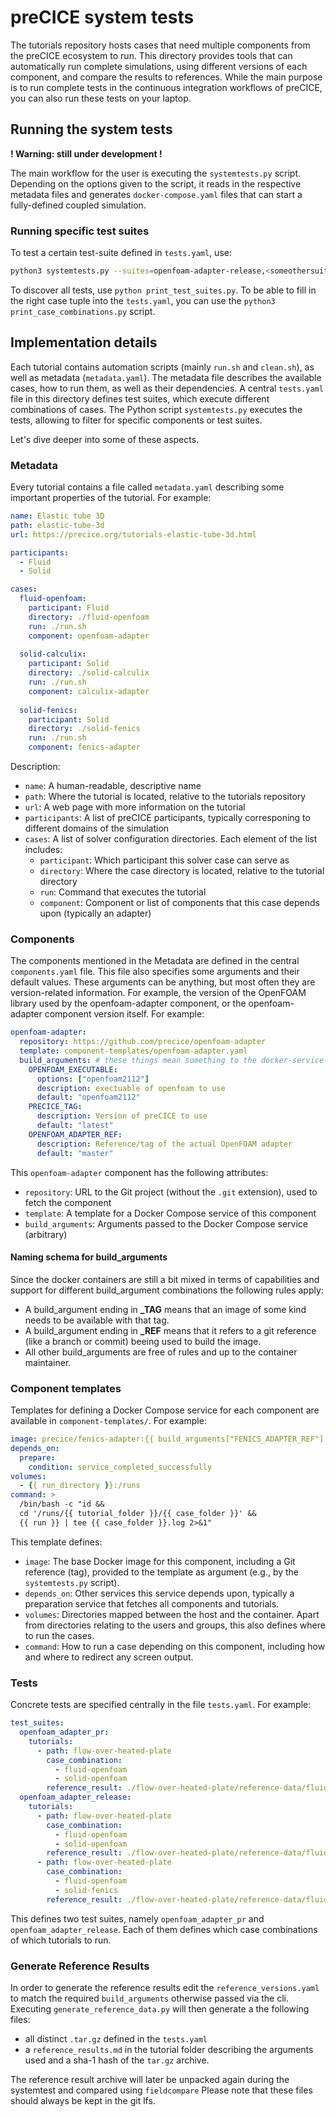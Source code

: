 # preCICE system tests

The tutorials repository hosts cases that need multiple components from the preCICE ecosystem to run. This directory provides tools that can automatically run complete simulations, using different versions of each component, and compare the results to references. While the main purpose is to run complete tests in the continuous integration workflows of preCICE, you can also run these tests on your laptop.

## Running the system tests

**! Warning: still under development !**

The main workflow for the user is executing the `systemtests.py` script. Depending on the options given to the script, it reads in the respective metadata files and generates `docker-compose.yaml` files that can start a fully-defined coupled simulation.

### Running specific test suites

To test a certain test-suite defined in `tests.yaml`, use:

```bash
python3 systemtests.py --suites=openfoam-adapter-release,<someothersuite>
```

To discover all tests, use `python print_test_suites.py`.
To be able to fill in the right case tuple into the `tests.yaml`, you can use the `python3 print_case_combinations.py` script.

## Implementation details

Each tutorial contains automation scripts (mainly `run.sh` and `clean.sh`), as well as metadata (`metadata.yaml`). The metadata file describes the available cases, how to run them, as well as their dependencies. A central `tests.yaml` file in this directory defines test suites, which execute different combinations of cases. The Python script `systemtests.py` executes the tests, allowing to filter for specific components or test suites.

Let's dive deeper into some of these aspects.

### Metadata

Every tutorial contains a file called `metadata.yaml` describing some important properties of the tutorial. For example:

```yaml
name: Elastic tube 3D
path: elastic-tube-3d
url: https://precice.org/tutorials-elastic-tube-3d.html

participants:
  - Fluid 
  - Solid 

cases:
  fluid-openfoam:
    participant: Fluid
    directory: ./fluid-openfoam
    run: ./run.sh 
    component: openfoam-adapter
  
  solid-calculix:
    participant: Solid
    directory: ./solid-calculix
    run: ./run.sh 
    component: calculix-adapter 
  
  solid-fenics:
    participant: Solid
    directory: ./solid-fenics
    run: ./run.sh
    component: fenics-adapter 
```

Description:

- `name`: A human-readable, descriptive name
- `path`: Where the tutorial is located, relative to the tutorials repository
- `url`: A web page with more information on the tutorial
- `participants`: A list of preCICE participants, typically corresponing to different domains of the simulation
- `cases`: A list of solver configuration directories. Each element of the list includes:
  - `participant`: Which participant this solver case can serve as
  - `directory`: Where the case directory is located, relative to the tutorial directory
  - `run`: Command that executes the tutorial
  - `component`: Component or list of components that this case depends upon (typically an adapter)

### Components

The components mentioned in the Metadata are defined in the central `components.yaml` file. This file also specifies some arguments and their default values. These arguments can be anything, but most often they are version-related information. For example, the version of the OpenFOAM library used by the openfoam-adapter component, or the openfoam-adapter component version itself. For example:

```yaml
openfoam-adapter:
  repository: https://github.com/precice/openfoam-adapter
  template: component-templates/openfoam-adapter.yaml
  build_arguments: # these things mean something to the docker-service
    OPENFOAM_EXECUTABLE:
      options: ["openfoam2112"]
      description: exectuable of openfoam to use
      default: "openfoam2112"
    PRECICE_TAG:
      description: Version of preCICE to use
      default: "latest"
    OPENFOAM_ADAPTER_REF:
      description: Reference/tag of the actual OpenFOAM adapter
      default: "master"
```

This `openfoam-adapter` component has the following attributes:

- `repository`: URL to the Git project (without the `.git` extension), used to fetch the component
- `template`: A template for a Docker Compose service of this component
- `build_arguments`: Arguments passed to the Docker Compose service (arbitrary)

#### Naming schema for build_arguments

Since the docker containers are still a bit mixed in terms of capabilities and support for different build_argument combinations the following rules apply:

- A build_argument ending in **_TAG** means that an image of some kind needs to be available with that tag.
- A build_argument ending in **_REF** means that it refers to a git reference (like a branch or commit) beeing used to build the image.
- All other build_arguments are free of rules and up to the container maintainer.

### Component templates

Templates for defining a Docker Compose service for each component are available in `component-templates/`. For example:

```yaml
image: precice/fenics-adapter:{{ build_arguments["FENICS_ADAPTER_REF"] }}
depends_on:    
  prepare:
    condition: service_completed_successfully
volumes:
  - {{ run_directory }}:/runs
command: >
  /bin/bash -c "id && 
  cd '/runs/{{ tutorial_folder }}/{{ case_folder }}' &&
  {{ run }} | tee {{ case_folder }}.log 2>&1"
```

This template defines:

- `image`: The base Docker image for this component, including a Git reference (tag), provided to the template as argument (e.g., by the `systemtests.py` script).
- `depends_on`: Other services this service depends upon, typically a preparation service that fetches all components and tutorials.
- `volumes`: Directories mapped between the host and the container. Apart from directories relating to the users and groups, this also defines where to run the cases.
- `command`: How to run a case depending on this component, including how and where to redirect any screen output.

### Tests

Concrete tests are specified centrally in the file `tests.yaml`. For example:

```yaml
test_suites:
  openfoam_adapter_pr:
    tutorials:
      - path: flow-over-heated-plate
        case_combination:
          - fluid-openfoam
          - solid-openfoam
        reference_result: ./flow-over-heated-plate/reference-data/fluid-openfoam_solid-openfoam.tar.gz
  openfoam_adapter_release:
    tutorials:
      - path: flow-over-heated-plate
        case_combination:
          - fluid-openfoam
          - solid-openfoam
        reference_result: ./flow-over-heated-plate/reference-data/fluid-openfoam_solid-openfoam.tar.gz
      - path: flow-over-heated-plate
        case_combination:
          - fluid-openfoam
          - solid-fenics
        reference_result: ./flow-over-heated-plate/reference-data/fluid-openfoam_solid-fenics.tar.gz
```

This defines two test suites, namely `openfoam_adapter_pr` and `openfoam_adapter_release`. Each of them defines which case combinations of which tutorials to run.

### Generate Reference Results

In order to generate the reference results edit the `reference_versions.yaml` to match the required `build_arguments` otherwise passed via the cli.
Executing `generate_reference_data.py` will then generate a the following files:

- all distinct `.tar.gz` defined in the `tests.yaml`
- a `reference_results.md` in the tutorial folder describing the arguments used and a sha-1 hash of the `tar.gz` archive.

The reference result archive will later be unpacked again during the systemtest and compared using `fieldcompare`
Please note that these files should always be kept in the git lfs.
